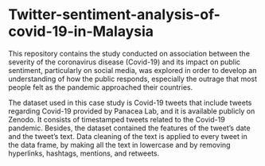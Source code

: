 # Twitter-sentiment-analysis-of-covid-19-in-Malaysia
This repository contains the study conducted on association between the severity of the coronavirus disease (Covid-19) and its impact on public sentiment, particularly on social media, was explored in order to develop an understanding of how the public responds, especially the outrage that most people felt as the pandemic approached their countries.

The dataset used in this case study is Covid-19 tweets that include tweets regarding Covid-19 provided by Panacea Lab, and it is available publicly on Zenodo. It consists of timestamped tweets related to the Covid-19 pandemic. Besides, the dataset contained the features of the tweet’s date and the tweet’s text. Data cleaning of the text is applied to every tweet in the data frame, by making all the text in lowercase and by removing hyperlinks, hashtags, mentions, and retweets.

